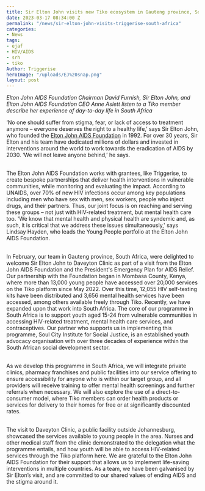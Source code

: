```yaml
---
title: Sir Elton John visits new Tiko ecosystem in Gauteng province, South Africa
date: 2023-03-17 08:34:00 Z
permalink: "/news/sir-elton-john-visits-triggerise-south-africa"
categories:
- News
tags:
- ejaf
- HIV/AIDS
- srh
- tiko
Author: Triggerise
heroImage: "/uploads/EJ%20snap.png"
layout: post
---
```


*Elton John AIDS Foundation Chairman David Furnish, Sir Elton John, and Elton John AIDS Foundation CEO Anne Aslett listen to a Tiko member describe her experience of day-to-day life in South Africa*

‘No one should suffer from stigma, fear, or lack of access to treatment anymore – everyone deserves the right to a healthy life,’ says Sir Elton John, who founded the [Elton John AIDS Foundation](https://www.eltonjohnaidsfoundation.org/) in 1992. For over 30 years, Sir Elton and his team have dedicated millions of dollars and invested in interventions around the world to work towards the eradication of AIDS by 2030. ‘We will not leave anyone behind,’ he says.

\
The Elton John AIDS Foundation works with grantees, like Triggerise, to create bespoke partnerships that deliver health interventions in vulnerable communities, while monitoring and evaluating the impact. According to UNAIDS, over 70% of new HIV infections occur among key populations including men who have sex with men, sex workers, people who inject drugs, and their partners. Thus, our joint focus is on reaching and serving these groups – not just with HIV-related treatment, but mental health care too. 'We know that mental health and physical health are syndemic and, as such, it is critical that we address these issues simultaneously,' says Lindsay Hayden, who leads the Young People portfolio at the Elton John AIDS Foundation.

\
In February, our team in Gauteng province, South Africa, were delighted to welcome Sir Elton John to Daveyton Clinic as part of a visit from the Elton John AIDS Foundation and the President's Emergency Plan for AIDS Relief. Our partnership with the Foundation began in Mombasa County, Kenya, where more than 13,000 young people have accessed over 20,000 services on the Tiko platform since May 2022. Over this time, 12,055 HIV self-testing kits have been distributed and 3,656 mental health services have been accessed, among others available freely through Tiko. Recently, we have expanded upon that work into South Africa. The core of our programme in South Africa is to support youth aged 15-24 from vulnerable communities in accessing HIV-related treatment, mental health care services, and contraceptives. Our partner who supports us in implementing this programme, Soul City Institute for Social Justice, is an established youth advocacy organisation with over three decades of experience within the South African social development sector.

\
As we develop this programme in South Africa, we will integrate private clinics, pharmacy franchises and public facilities into our service offering to ensure accessibility for anyone who is within our target group, and all providers will receive training to offer mental health screenings and further referrals when necessary. We will also explore the use of a direct-to-consumer model, where Tiko members can order health products or services for delivery to their homes for free or at significantly discounted rates.

\
The visit to Daveyton Clinic, a public facility outside Johannesburg, showcased the services available to young people in the area. Nurses and other medical staff from the clinic demonstrated to the delegation what the programme entails, and how youth will be able to access HIV-related services through the Tiko platform here. We are grateful to the Elton John AIDS Foundation for their support that allows us to implement life-saving interventions in multiple countries. As a team, we have been galvanised by Sir Elton’s visit, and are committed to our shared values of ending AIDS and the stigma around it.
